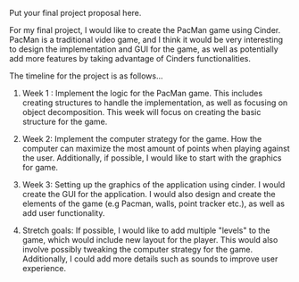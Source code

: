 Put your final project proposal here.

    
For my final project, I would like to create the PacMan game using Cinder. 
PacMan is a traditional video game, and I think it would be very interesting to 
design the implementation and GUI for the game, as well as potentially add more 
features by taking advantage of Cinders functionalities. 

The timeline for the project is as follows...

1. Week 1 : Implement the logic for the PacMan game. This includes creating structures 
to handle the implementation, as well as focusing on object decomposition. This week 
will focus on creating the basic structure for the game. 


 2. Week 2: Implement the computer strategy for the game. How the computer can maximize 
the most amount of points when playing against the user. Additionally, if possible, I would 
like to start with the graphics for game. 


3. Week 3: 
Setting up the graphics of the application using cinder. I would create the
GUI for the application. I would also design and create the elements of the game (e.g
Pacman, walls, point tracker etc.), as well as add user functionality.


4. Stretch goals: 
If possible, I would like to add multiple "levels" to the game, which would include 
new layout for the player. This would also involve possibly tweaking the computer 
strategy for the game. Additionally, I could add more details such as sounds to 
improve user experience. 
